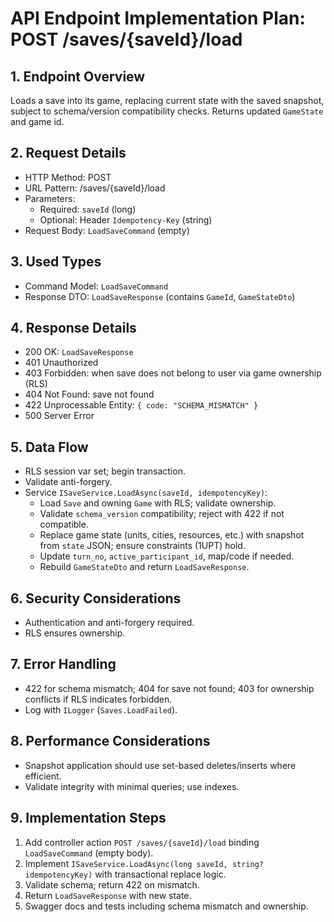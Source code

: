 # API Endpoint Implementation Plan: POST /saves/{saveId}/load

## 1. Endpoint Overview
Loads a save into its game, replacing current state with the saved snapshot, subject to schema/version compatibility checks. Returns updated `GameState` and game id.

## 2. Request Details
- HTTP Method: POST
- URL Pattern: /saves/{saveId}/load
- Parameters:
  - Required: `saveId` (long)
  - Optional: Header `Idempotency-Key` (string)
- Request Body: `LoadSaveCommand` (empty)

## 3. Used Types
- Command Model: `LoadSaveCommand`
- Response DTO: `LoadSaveResponse` (contains `GameId`, `GameStateDto`)

## 4. Response Details
- 200 OK: `LoadSaveResponse`
- 401 Unauthorized
- 403 Forbidden: when save does not belong to user via game ownership (RLS)
- 404 Not Found: save not found
- 422 Unprocessable Entity: `{ code: "SCHEMA_MISMATCH" }`
- 500 Server Error

## 5. Data Flow
- RLS session var set; begin transaction.
- Validate anti-forgery.
- Service `ISaveService.LoadAsync(saveId, idempotencyKey)`:
  - Load `Save` and owning `Game` with RLS; validate ownership.
  - Validate `schema_version` compatibility; reject with 422 if not compatible.
  - Replace game state (units, cities, resources, etc.) with snapshot from `state` JSON; ensure constraints (1UPT) hold.
  - Update `turn_no`, `active_participant_id`, map/code if needed.
  - Rebuild `GameStateDto` and return `LoadSaveResponse`.

## 6. Security Considerations
- Authentication and anti-forgery required.
- RLS ensures ownership.

## 7. Error Handling
- 422 for schema mismatch; 404 for save not found; 403 for ownership conflicts if RLS indicates forbidden.
- Log with `ILogger` (`Saves.LoadFailed`).

## 8. Performance Considerations
- Snapshot application should use set-based deletes/inserts where efficient.
- Validate integrity with minimal queries; use indexes.

## 9. Implementation Steps
1. Add controller action `POST /saves/{saveId}/load` binding `LoadSaveCommand` (empty body).
2. Implement `ISaveService.LoadAsync(long saveId, string? idempotencyKey)` with transactional replace logic.
3. Validate schema; return 422 on mismatch.
4. Return `LoadSaveResponse` with new state.
5. Swagger docs and tests including schema mismatch and ownership.

